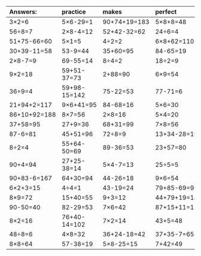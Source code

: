 | Answers: | practice | makes | perfect | ! |
| :--- | :--- | :--- | :--- | :--- |
| 3×2=6 | 5×6-29=1 | 90+74+19=183 | 5×8+8=48 | 8×4=32 | 
| 56÷8=7 | 2×8-4=12 | 52+42-32=62 | 24÷6=4 | 2×7=14 | 
| 51+75-66=60 | 5×1=5 | 4÷2=2 | 6×8+62=110 | 67+5=72 | 
| 30+39-11=58 | 53-9=44 | 35+60=95 | 84-65=19 | 5×7=35 | 
| 2×8-7=9 | 69-55=14 | 8÷4=2 | 18÷2=9 | 64+62+56=182 | 
| 9×2=18 | 59+51-37=73 | 2+88=90 | 6×9=54 | 4×9=36 | 
| 36÷9=4 | 59+98-15=142 | 75-22=53 | 77-71=6 | 58+2=60 | 
| 21+94+2=117 | 9×6+41=95 | 84-68=16 | 5×6=30 | 5×3=15 | 
| 86+10+92=188 | 8×7=56 | 2×8=16 | 5×4=20 | 4×3=12 | 
| 37+58=95 | 27+9=36 | 68+31=99 | 7×8=56 | 8×4-18=14 | 
| 87-6=81 | 45+51=96 | 72÷8=9 | 13+34-28=19 | 35÷7=5 | 
| 8÷2=4 | 55+64-50=69 | 89-36=53 | 23+57=80 | 4×7=28 | 
| 90+4=94 | 27+25-38=14 | 5×4-7=13 | 25÷5=5 | 52+92+86=230 | 
| 90+83-6=167 | 64+30=94 | 44-26=18 | 9×6=54 | 19+28+99=146 | 
| 6×2+3=15 | 4÷4=1 | 43-19=24 | 79+85-69=95 | 45+21-16=50 | 
| 8×9=72 | 15+40=55 | 9+3=12 | 44+79+19=142 | 9×9-48=33 | 
| 90-50=40 | 82-29=53 | 7×6=42 | 87+15+11=113 | 6×7=42 | 
| 8×2=16 | 76+40-14=102 | 7×2=14 | 43+5=48 | 54+5-32=27 | 
| 48÷8=6 | 4×8=32 | 36+24-18=42 | 37+35-7=65 | 51-34=17 | 
| 8×8=64 | 57-38=19 | 5×8-25=15 | 7+42=49 | 64+5=69 | 
